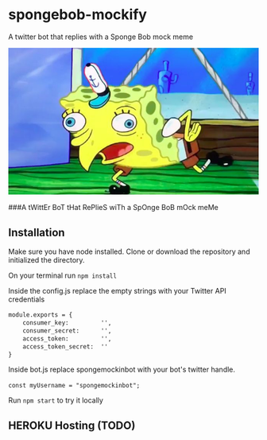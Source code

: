 # spongebob-mockify
A twitter bot that replies with a Sponge Bob mock meme 

![Mocking Bob](/src/img/spongebob.jpg?raw=true "Sponge Bob Mocking Meme")

###A tWittEr BoT tHat RePlieS wiTh a SpOnge BoB mOck meMe
## Installation

Make sure you have node installed. Clone or download the repository and initialized the directory.

On your terminal run ```npm install```

Inside the config.js replace the empty strings with your Twitter API credentials

```
module.exports = {
    consumer_key:         '',
    consumer_secret:      '',
    access_token:         '',
    access_token_secret:  ''
}
```

Inside bot.js replace spongemockinbot with your bot's twitter handle.

```const myUsername = "spongemockinbot";```

Run ```npm start``` to try it locally

## HEROKU Hosting (TODO)
